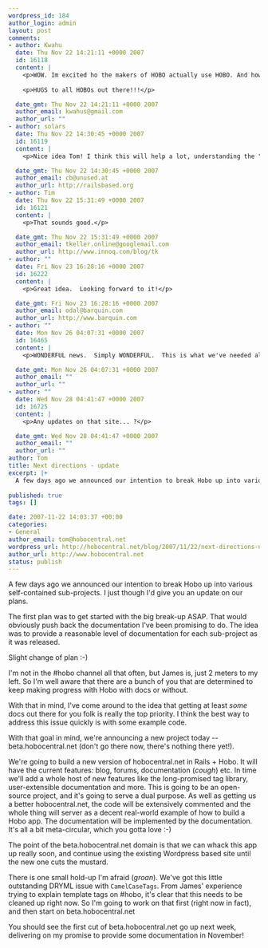 ```yaml
--- 
wordpress_id: 184
author_login: admin
layout: post
comments: 
- author: Kwahu
  date: Thu Nov 22 14:21:11 +0000 2007
  id: 16118
  content: |
    <p>WOW. Im excited ho the makers of HOBO actually use HOBO. And how often they have to get around HOBOs features ;)</p>
    
    <p>HUGS to all HOBOs out there!!!</p>

  date_gmt: Thu Nov 22 14:21:11 +0000 2007
  author_email: kwahus@gmail.com
  author_url: ""
- author: solars
  date: Thu Nov 22 14:30:45 +0000 2007
  id: 16119
  content: |
    <p>Nice idea Tom! I think this will help a lot, understanding the "Hobo Way" :)</p>

  date_gmt: Thu Nov 22 14:30:45 +0000 2007
  author_email: cb@unused.at
  author_url: http://railsbased.org
- author: Tim
  date: Thu Nov 22 15:31:49 +0000 2007
  id: 16121
  content: |
    <p>That sounds good.</p>

  date_gmt: Thu Nov 22 15:31:49 +0000 2007
  author_email: tkeller.online@googlemail.com
  author_url: http://www.innoq.com/blog/tk
- author: ""
  date: Fri Nov 23 16:28:16 +0000 2007
  id: 16222
  content: |
    <p>Great idea.  Looking forward to it!</p>

  date_gmt: Fri Nov 23 16:28:16 +0000 2007
  author_email: odal@barquin.com
  author_url: http://www.barquin.com
- author: ""
  date: Mon Nov 26 04:07:31 +0000 2007
  id: 16465
  content: |
    <p>WONDERFUL news.  Simply WONDERFUL.  This is what we've needed all along.</p>

  date_gmt: Mon Nov 26 04:07:31 +0000 2007
  author_email: ""
  author_url: ""
- author: ""
  date: Wed Nov 28 04:41:47 +0000 2007
  id: 16725
  content: |
    <p>Any updates on that site... ?</p>

  date_gmt: Wed Nov 28 04:41:47 +0000 2007
  author_email: ""
  author_url: ""
author: Tom
title: Next directions - update
excerpt: |+
  A few days ago we announced our intention to break Hobo up into various self-contained sub-projects. I just though I'd give you an update on our plans.
  
published: true
tags: []

date: 2007-11-22 14:03:37 +00:00
categories: 
- General
author_email: tom@hobocentral.net
wordpress_url: http://hobocentral.net/blog/2007/11/22/next-directions-update/
author_url: http://www.hobocentral.net
status: publish
---
```

A few days ago we announced our intention to break Hobo up into various self-contained sub-projects. I just though I'd give you an update on our plans.

<a id="more"></a><a id="more-184"></a>

The first plan was to get started with the big break-up ASAP. That would obviously push back the documentation I've been promising to do. The idea was to provide a reasonable level of documentation for each sub-project as it was released.

Slight change of plan :-) 

I'm not in the #hobo channel all that often, but James is, just 2 meters to my left. So I'm well aware that there are a bunch of you that are determined to keep making progress with Hobo with docs or without.

With that in mind, I've come around to the idea that getting at least *some* docs out there for you folk is really the top priority. I think the best way to address this issue quickly is with some example code.

With that goal in mind, we're announcing a new project today -- beta.hobocentral.net (don't go there now, there's nothing there yet!).

We're going to build a new version of hobocentral.net in Rails + Hobo. It will have the current features: blog, forums, documentation (*cough*) etc. In time we'll add a whole host of new features like the long-promised tag library, user-extensible documentation and more. This is going to be an open-source project, and it's going to serve a dual purpose. As well as getting us a better hobocentral.net, the code will be extensively commented and the whole thing will server as a decent real-world example of how to build a Hobo app. The documentation will be implemented by the documentation. It's all a bit meta-circular, which you gotta love :-)

The point of the beta.hobocentral.net domain is that we can whack this app up really soon, and continue using the existing Wordpress based site until the new one cuts the mustard.

There is one small hold-up I'm afraid (*groan*). We've got this little outstanding DRYML issue with `CamelCaseTags`. From James' experience trying to explain template tags on #hobo, it's clear that this needs to be cleaned up right now. So I'm going to work on that first (right now in fact), and then start on beta.hobocentral.net

You should see the first cut of beta.hobocentral.net go up next week, delivering on my promise to provide some documentation in November!
